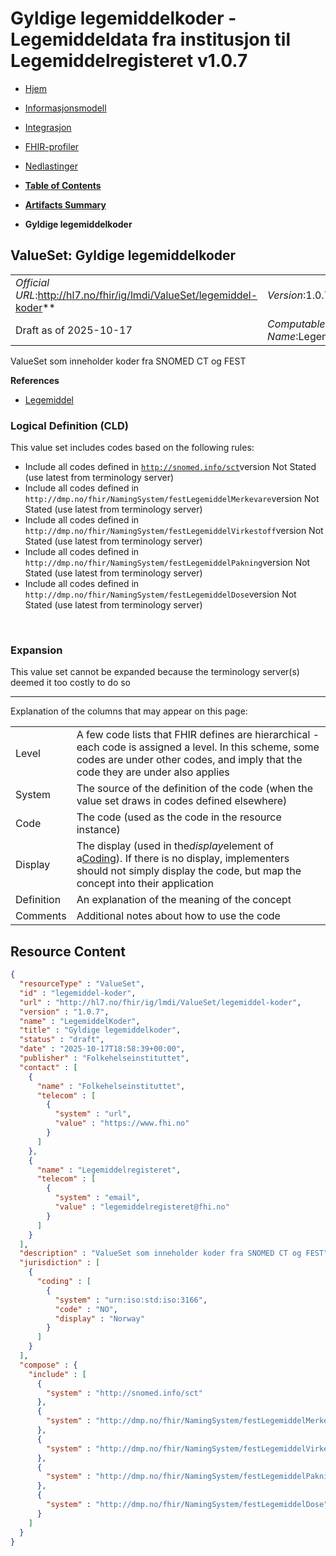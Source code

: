 # Gyldige legemiddelkoder - Legemiddeldata fra institusjon til Legemiddelregisteret v1.0.7

*  [Hjem](index.md) 
*  [Informasjonsmodell](informasjonsmodell.md) 
*  [Integrasjon](integrasjon.md) 
*  [FHIR-profiler](profiler.md) 
*  [Nedlastinger](nedlastinger.md) 

* [**Table of Contents**](toc.md)
* [**Artifacts Summary**](artifacts.md)
* **Gyldige legemiddelkoder**

## ValueSet: Gyldige legemiddelkoder 

| | |
| :--- | :--- |
| *Official URL*:http://hl7.no/fhir/ig/lmdi/ValueSet/legemiddel-koder** | *Version*:1.0.7** |
| Draft as of 2025-10-17 | *Computable Name*:LegemiddelKoder |

 
ValueSet som inneholder koder fra SNOMED CT og FEST 

 **References** 

* [Legemiddel](StructureDefinition-lmdi-medication.md)

### Logical Definition (CLD)

This value set includes codes based on the following rules:

* Include all codes defined in [`http://snomed.info/sct`](http://www.snomed.org/)version Not Stated (use latest from terminology server)
* Include all codes defined in `http://dmp.no/fhir/NamingSystem/festLegemiddelMerkevare`version Not Stated (use latest from terminology server)
* Include all codes defined in `http://dmp.no/fhir/NamingSystem/festLegemiddelVirkestoff`version Not Stated (use latest from terminology server)
* Include all codes defined in `http://dmp.no/fhir/NamingSystem/festLegemiddelPakning`version Not Stated (use latest from terminology server)
* Include all codes defined in `http://dmp.no/fhir/NamingSystem/festLegemiddelDose`version Not Stated (use latest from terminology server)

 

### Expansion

This value set cannot be expanded because the terminology server(s) deemed it too costly to do so

-------

 Explanation of the columns that may appear on this page: 

| | |
| :--- | :--- |
| Level | A few code lists that FHIR defines are hierarchical - each code is assigned a level. In this scheme, some codes are under other codes, and imply that the code they are under also applies |
| System | The source of the definition of the code (when the value set draws in codes defined elsewhere) |
| Code | The code (used as the code in the resource instance) |
| Display | The display (used in the*display*element of a[Coding](http://hl7.org/fhir/R4/datatypes.html#Coding)). If there is no display, implementers should not simply display the code, but map the concept into their application |
| Definition | An explanation of the meaning of the concept |
| Comments | Additional notes about how to use the code |



## Resource Content

```json
{
  "resourceType" : "ValueSet",
  "id" : "legemiddel-koder",
  "url" : "http://hl7.no/fhir/ig/lmdi/ValueSet/legemiddel-koder",
  "version" : "1.0.7",
  "name" : "LegemiddelKoder",
  "title" : "Gyldige legemiddelkoder",
  "status" : "draft",
  "date" : "2025-10-17T18:58:39+00:00",
  "publisher" : "Folkehelseinstituttet",
  "contact" : [
    {
      "name" : "Folkehelseinstituttet",
      "telecom" : [
        {
          "system" : "url",
          "value" : "https://www.fhi.no"
        }
      ]
    },
    {
      "name" : "Legemiddelregisteret",
      "telecom" : [
        {
          "system" : "email",
          "value" : "legemiddelregisteret@fhi.no"
        }
      ]
    }
  ],
  "description" : "ValueSet som inneholder koder fra SNOMED CT og FEST",
  "jurisdiction" : [
    {
      "coding" : [
        {
          "system" : "urn:iso:std:iso:3166",
          "code" : "NO",
          "display" : "Norway"
        }
      ]
    }
  ],
  "compose" : {
    "include" : [
      {
        "system" : "http://snomed.info/sct"
      },
      {
        "system" : "http://dmp.no/fhir/NamingSystem/festLegemiddelMerkevare"
      },
      {
        "system" : "http://dmp.no/fhir/NamingSystem/festLegemiddelVirkestoff"
      },
      {
        "system" : "http://dmp.no/fhir/NamingSystem/festLegemiddelPakning"
      },
      {
        "system" : "http://dmp.no/fhir/NamingSystem/festLegemiddelDose"
      }
    ]
  }
}

```
